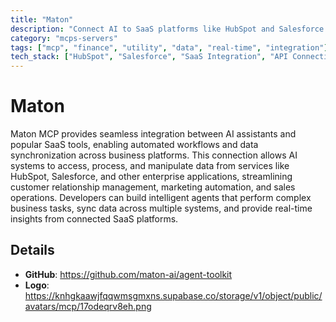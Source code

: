 ```yaml
---
title: "Maton"
description: "Connect AI to SaaS platforms like HubSpot and Salesforce for automated workflows and data integration."
category: "mcps-servers"
tags: ["mcp", "finance", "utility", "data", "real-time", "integration"]
tech_stack: ["HubSpot", "Salesforce", "SaaS Integration", "API Connectivity", "Business Automation"]
---
```


# Maton

Maton MCP provides seamless integration between AI assistants and popular SaaS tools, enabling automated workflows and data synchronization across business platforms. This connection allows AI systems to access, process, and manipulate data from services like HubSpot, Salesforce, and other enterprise applications, streamlining customer relationship management, marketing automation, and sales operations. Developers can build intelligent agents that perform complex business tasks, sync data across multiple systems, and provide real-time insights from connected SaaS platforms.

## Details

- **GitHub**: https://github.com/maton-ai/agent-toolkit
- **Logo**: https://knhgkaawjfqqwmsgmxns.supabase.co/storage/v1/object/public/avatars/mcp/17odeqrv8eh.png
